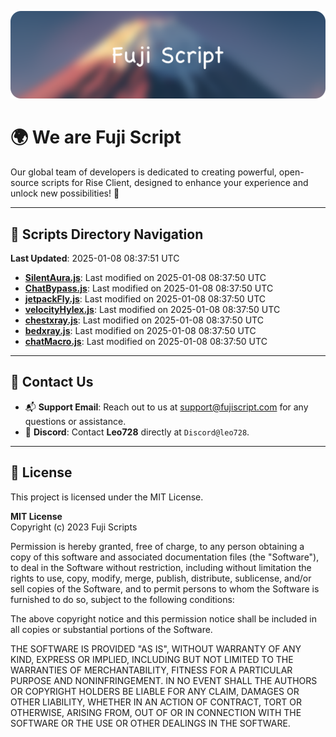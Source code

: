 ![Banner](.github/b.webp)

# 🌍 **We are Fuji Script**

Our global team of developers is dedicated to creating powerful, open-source scripts for Rise Client, designed to enhance your experience and unlock new possibilities! 🌟

---
<!-- SCRIPTS_NAVIGATION_START -->
## 📂 **Scripts Directory Navigation**

**Last Updated**: 2025-01-08 08:37:51 UTC

- **[SilentAura.js](scripts/SilentAura.js)**: Last modified on 2025-01-08 08:37:50 UTC
- **[ChatBypass.js](scripts/ChatBypass.js)**: Last modified on 2025-01-08 08:37:50 UTC
- **[jetpackFly.js](scripts/jetpackFly.js)**: Last modified on 2025-01-08 08:37:50 UTC
- **[velocityHylex.js](scripts/velocityHylex.js)**: Last modified on 2025-01-08 08:37:50 UTC
- **[chestxray.js](scripts/chestxray.js)**: Last modified on 2025-01-08 08:37:50 UTC
- **[bedxray.js](scripts/bedxray.js)**: Last modified on 2025-01-08 08:37:50 UTC
- **[chatMacro.js](scripts/chatMacro.js)**: Last modified on 2025-01-08 08:37:50 UTC

<!-- SCRIPTS_NAVIGATION_END -->

---

## 💬 **Contact Us**  
- 📬 **Support Email**: Reach out to us at [support@fujiscript.com](mailto:support@fujiscript.com) for any questions or assistance.  
- 💬 **Discord**: Contact **Leo728** directly at `Discord@leo728`.

---

## 📜 **License**

This project is licensed under the MIT License.  

**MIT License**  
Copyright (c) 2023 Fuji Scripts  

Permission is hereby granted, free of charge, to any person obtaining a copy of this software and associated documentation files (the "Software"), to deal in the Software without restriction, including without limitation the rights to use, copy, modify, merge, publish, distribute, sublicense, and/or sell copies of the Software, and to permit persons to whom the Software is furnished to do so, subject to the following conditions:  

The above copyright notice and this permission notice shall be included in all copies or substantial portions of the Software.  

THE SOFTWARE IS PROVIDED "AS IS", WITHOUT WARRANTY OF ANY KIND, EXPRESS OR IMPLIED, INCLUDING BUT NOT LIMITED TO THE WARRANTIES OF MERCHANTABILITY, FITNESS FOR A PARTICULAR PURPOSE AND NONINFRINGEMENT. IN NO EVENT SHALL THE AUTHORS OR COPYRIGHT HOLDERS BE LIABLE FOR ANY CLAIM, DAMAGES OR OTHER LIABILITY, WHETHER IN AN ACTION OF CONTRACT, TORT OR OTHERWISE, ARISING FROM, OUT OF OR IN CONNECTION WITH THE SOFTWARE OR THE USE OR OTHER DEALINGS IN THE SOFTWARE.  
